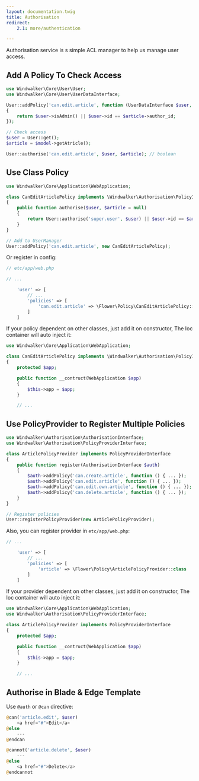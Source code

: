 ```yaml
---
layout: documentation.twig
title: Authorisation
redirect:
    2.1: more/authentication

---
```


Authorisation service is s simple ACL manager to help us manage user access.

## Add A Policy To Check Access

``` php
use Windwalker\Core\User\User;
use Windwalker\Core\User\UserDataInterface;

User::addPolicy('can.edit.article', function (UserDataInterface $user, Data $article)
{
    return $user->isAdmin() || $user->id == $article->author_id;
});

// Check access
$user = User::get();
$article = $model->getAtricle();

User::authorise('can.edit.article', $user, $article); // boolean
```

## Use Class Policy

``` php
use Windwalker\Core\Application\WebApplication;

class CanEditArticlePolicy implements \Windwalker\Authorisation\PolicyInterface
{
    public function authorise($user, $article = null)
    {
        return User::authorise('super.user', $user) || $user->id == $article->author_id;
    }
}

// Add to UserManager
User::addPolicy('can.edit.article', new CanEditArticlePolicy);
```

Or register in config:

``` php
// etc/app/web.php

// ...

    'user' => [
		// ...
		'policies' => [
			'can.edit.article' => \Flower\Policy\CanEditArticlePolicy::class
		]
	]
```

If your policy dependent on other classes, just add it on constructor, The Ioc container will auto inject it:

``` php
use Windwalker\Core\Application\WebApplication;

class CanEditArticlePolicy implements \Windwalker\Authorisation\PolicyInterface
{
    protected $app;

    public function __contruct(WebApplication $app)
    {
        $this->app = $app;
    }

    // ...
```

## Use PolicyProvider to Register Multiple Policies

``` php
use Windwalker\Authorisation\AuthorisationInterface;
use Windwalker\Authorisation\PolicyProviderInterface;

class ArticlePolicyProvider implements PolicyProviderInterface
{
    public function register(AuthorisationInterface $auth)
    {
        $auth->addPolicy('can.create.article', function () { ... });
        $auth->addPolicy('can.edit.article', function () { ... });
        $auth->addPolicy('can.edit.own.article', function () { ... });
        $auth->addPolicy('can.delete.article', function () { ... });
    }
}

// Register policies
User::registerPolicyProvider(new ArticlePolicyProvider);
```

Also, you can register provider in `etc/app/web.php`:

``` php
// ...

    'user' => [
		// ...
		'policies' => [
			'article' => \Flower\Policy\ArticlePolicyProvider::class
		]
	]
```

If your provider dependent on other classes, just add it on constructor, The Ioc container will auto inject it:

``` php
use Windwalker\Core\Application\WebApplication;
use Windwalker\Authorisation\PolicyProviderInterface;

class ArticlePolicyProvider implements PolicyProviderInterface
{
    protected $app;

    public function __contruct(WebApplication $app)
    {
        $this->app = $app;
    }

    // ...
```

## Authorise in Blade & Edge Template

Use `@auth` or `@can` directive:

``` php
@can('article.edit', $user)
    <a href="#">Edit</a>
@else
    ---
@endcan

@cannot('article.delete', $user)
    ---
@else
    <a href="#">Delete</a>
@endcannot
```
